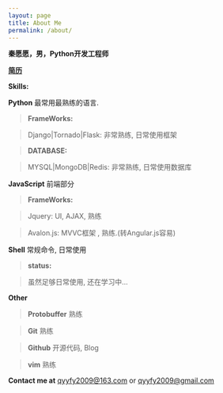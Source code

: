 ```yaml
---
layout: page
title: About Me
permalink: /about/
---
```


**秦愿愿，男，Python开发工程师**

**[简历](https://github.com/MarcoQin/MarcoQin.github.io/blob/master/resume.md)**

**Skills:**

**Python**  最常用最熟练的语言.

>**FrameWorks:**

>Django|Tornado|Flask: 非常熟练, 日常使用框架

>**DATABASE:**

>MYSQL|MongoDB|Redis: 非常熟练, 日常使用数据库

**JavaScript**  前端部分

>**FrameWorks:**

>Jquery: UI, AJAX, 熟练

>Avalon.js: MVVC框架 , 熟练.(转Angular.js容易)

**Shell**  常规命令, 日常使用

>**status:**

>虽然足够日常使用, 还在学习中...

**Other**

>**Protobuffer** 熟练

>**Git** 熟练

>**Github** 开源代码, Blog

>**vim** 熟练

**Contact me at**  [qyyfy2009@163.com](mailto:qyyfy2009@163.com) or [qyyfy2009@gmail.com](mailto:qyyfy2009@gmail.com)
